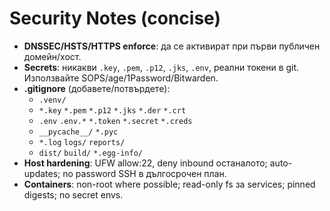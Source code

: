 # Security Notes (concise)
- **DNSSEC/HSTS/HTTPS enforce**: да се активират при първи публичен домейн/хост.
- **Secrets**: никакви `.key`, `.pem`, `.p12`, `.jks`, `.env`, реални токени в git. Използвайте SOPS/age/1Password/Bitwarden. 
- **.gitignore** (добавете/потвърдете):
  - `.venv/`
  - `*.key` `*.pem` `*.p12` `*.jks` `*.der` `*.crt`
  - `.env` `.env.*` `*.token` `*.secret` `*.creds`
  - `__pycache__/` `*.pyc`
  - `*.log` `logs/` `reports/`
  - `dist/` `build/` `*.egg-info/`
- **Host hardening**: UFW allow:22, deny inbound останалото; auto-updates; no password SSH в дългосрочен план.
- **Containers**: non-root where possible; read-only fs за services; pinned digests; no secret envs.
